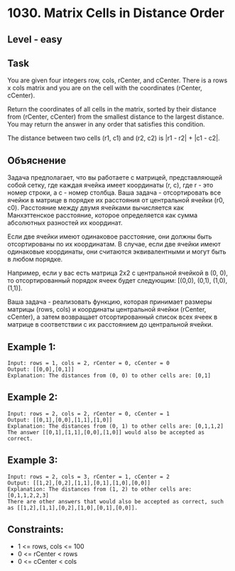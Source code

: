 # 1030. Matrix Cells in Distance Order


## Level - easy


## Task
You are given four integers row, cols, rCenter, and cCenter. 
There is a rows x cols matrix and you are on the cell with the coordinates (rCenter, cCenter).

Return the coordinates of all cells in the matrix, sorted by their distance from (rCenter, cCenter) from the smallest distance to the largest distance. 
You may return the answer in any order that satisfies this condition.

The distance between two cells (r1, c1) and (r2, c2) is |r1 - r2| + |c1 - c2|.


## Объяснение
Задача предполагает, что вы работаете с матрицей, представляющей собой сетку, где каждая ячейка имеет координаты (r, c), 
где r - это номер строки, а c - номер столбца. Ваша задача - отсортировать все ячейки в матрице в порядке их расстояния от центральной ячейки (r0, c0). 
Расстояние между двумя ячейками вычисляется как Манхэттенское расстояние, которое определяется как сумма абсолютных разностей их координат.

Если две ячейки имеют одинаковое расстояние, они должны быть отсортированы по их координатам. 
В случае, если две ячейки имеют одинаковые координаты, они считаются эквивалентными и могут быть в любом порядке.

Например, если у вас есть матрица 2x2 с центральной ячейкой в (0, 0), 
то отсортированный порядок ячеек будет следующим: [(0,0), (0,1), (1,0), (1,1)].

Ваша задача - реализовать функцию, которая принимает размеры матрицы (rows, cols) и координаты центральной ячейки (rCenter, cCenter), 
а затем возвращает отсортированный список всех ячеек в матрице в соответствии с их расстоянием до центральной ячейки.


## Example 1:
````
Input: rows = 1, cols = 2, rCenter = 0, cCenter = 0
Output: [[0,0],[0,1]]
Explanation: The distances from (0, 0) to other cells are: [0,1]
````


## Example 2:
````
Input: rows = 2, cols = 2, rCenter = 0, cCenter = 1
Output: [[0,1],[0,0],[1,1],[1,0]]
Explanation: The distances from (0, 1) to other cells are: [0,1,1,2]
The answer [[0,1],[1,1],[0,0],[1,0]] would also be accepted as correct.
````


## Example 3:
````
Input: rows = 2, cols = 3, rCenter = 1, cCenter = 2
Output: [[1,2],[0,2],[1,1],[0,1],[1,0],[0,0]]
Explanation: The distances from (1, 2) to other cells are: [0,1,1,2,2,3]
There are other answers that would also be accepted as correct, such as [[1,2],[1,1],[0,2],[1,0],[0,1],[0,0]].
````


## Constraints:
- 1 <= rows, cols <= 100
- 0 <= rCenter < rows
- 0 <= cCenter < cols